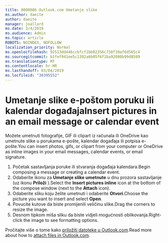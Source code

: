 ```yaml
---
title: 8000086 Outlook.com Umetanje slike
ms.author: daeite
author: daeite
manager: joallard
ms.date: 3/4/2019
ms.audience: Admin
ms.topic: article
ROBOTS: NOINDEX, NOFOLLOW
localization_priority: Normal
ms.openlocfilehash: 92513dd446ccbfcf1bb02356c738f39af6d565c4
ms.sourcegitcommit: b1fef941ee5c1392a6b05f6f1ba92080b99d8589
ms.translationtype: MT
ms.contentlocale: hr-HR
ms.lasthandoff: 03/04/2019
ms.locfileid: "30395552"
---
```

# <a name="insert-pictures-in-an-email-message-or-calendar-event"></a><span data-ttu-id="bddb8-102">Umetanje slike e-poštom poruku ili kalendar događaja</span><span class="sxs-lookup"><span data-stu-id="bddb8-102">Insert pictures in an email message or calendar event</span></span>

<span data-ttu-id="bddb8-103">Možete umetnuti fotografije, GIF ili clipart iz računala ili OneDrive kao umetnute slike u porukama e-pošte, kalendar događaja ili potpisa e-pošte.</span><span class="sxs-lookup"><span data-stu-id="bddb8-103">You can insert photos, gifs, or clipart from your computer or OneDrive as inline images in your email messages, calendar events, or email signature.</span></span>

1. <span data-ttu-id="bddb8-104">Početak sastavljanja poruke ili stvaranja događaja kalendara.</span><span class="sxs-lookup"><span data-stu-id="bddb8-104">Begin composing a message or creating a calendar event.</span></span>
2. <span data-ttu-id="bddb8-105">Odaberite ikonu za **Umetanje slike umetnute** u dnu prozora sastavljanje (uz ikonu **Priloži** ).</span><span class="sxs-lookup"><span data-stu-id="bddb8-105">Select the **Insert pictures inline** icon at the bottom of the compose window (next to the **Attach** icon).</span></span>
3. <span data-ttu-id="bddb8-106">Odaberite sliku koju želite umetnuti i odaberite **Otvori**.</span><span class="sxs-lookup"><span data-stu-id="bddb8-106">Choose the picture you want to insert and select **Open**.</span></span>
4. <span data-ttu-id="bddb8-107">Povucite kutove da biste promijenili veličinu slike.</span><span class="sxs-lookup"><span data-stu-id="bddb8-107">Drag the corners to resize the image.</span></span>
5. <span data-ttu-id="bddb8-108">Desnom tipkom miša sliku da biste vidjeli mogućnosti oblikovanja.</span><span class="sxs-lookup"><span data-stu-id="bddb8-108">Right-click the image to see formatting options.</span></span>

<span data-ttu-id="bddb8-109">Pročitajte više o tome kako [priložiti datoteke u Outlook.com](https://support.office.com/article/8d7c1ea7-4e5f-44ce-bb6e-c5fcc92ba9ab).</span><span class="sxs-lookup"><span data-stu-id="bddb8-109">Read more about how to [attach files in Outlook.com](https://support.office.com/article/8d7c1ea7-4e5f-44ce-bb6e-c5fcc92ba9ab).</span></span>